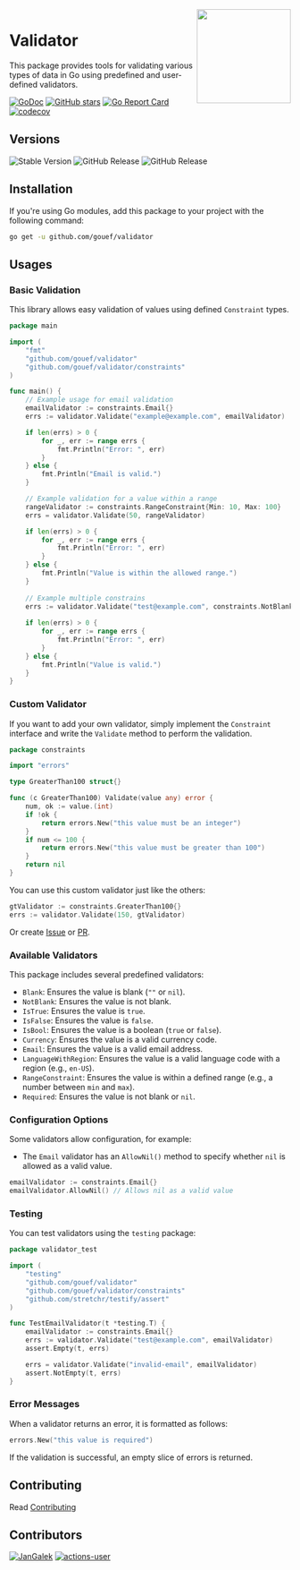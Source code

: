 <img align=right width="168" src="docs/gouef_logo.png">

# Validator
This package provides tools for validating various types of data in Go using predefined and user-defined validators.

[![GoDoc](https://pkg.go.dev/badge/github.com/gouef/validator.svg)](https://pkg.go.dev/github.com/gouef/validator)
[![GitHub stars](https://img.shields.io/github/stars/gouef/validator?style=social)](https://github.com/gouef/validator/stargazers)
[![Go Report Card](https://goreportcard.com/badge/github.com/gouef/validator)](https://goreportcard.com/report/github.com/gouef/validator)
[![codecov](https://codecov.io/github/gouef/validator/branch/main/graph/badge.svg?token=YUG8EMH6Q8)](https://codecov.io/github/gouef/validator)

## Versions
![Stable Version](https://img.shields.io/github/v/release/gouef/validator?label=Stable&labelColor=green)
![GitHub Release](https://img.shields.io/github/v/release/gouef/validator?label=RC&include_prereleases&filter=*rc*&logoSize=diago)
![GitHub Release](https://img.shields.io/github/v/release/gouef/validator?label=Beta&include_prereleases&filter=*beta*&logoSize=diago)

## Installation

If you're using Go modules, add this package to your project with the following command:

```bash
go get -u github.com/gouef/validator
```

## Usages

### Basic Validation
This library allows easy validation of values using defined `Constraint` types.

```go
package main

import (
	"fmt"
	"github.com/gouef/validator"
	"github.com/gouef/validator/constraints"
)

func main() {
	// Example usage for email validation
	emailValidator := constraints.Email{}
	errs := validator.Validate("example@example.com", emailValidator)

	if len(errs) > 0 {
		for _, err := range errs {
			fmt.Println("Error: ", err)
		}
	} else {
		fmt.Println("Email is valid.")
	}

	// Example validation for a value within a range
	rangeValidator := constraints.RangeConstraint{Min: 10, Max: 100}
	errs = validator.Validate(50, rangeValidator)

	if len(errs) > 0 {
		for _, err := range errs {
			fmt.Println("Error: ", err)
		}
	} else {
		fmt.Println("Value is within the allowed range.")
	}
	
	// Example multiple constrains
	errs := validator.Validate("test@example.com", constraints.NotBlank{}, constraints.Email{})
	
	if len(errs) > 0 {
		for _, err := range errs {
			fmt.Println("Error: ", err)
		}
	} else {
		fmt.Println("Value is valid.")
	}
}

```

### Custom Validator
If you want to add your own validator, simply implement the `Constraint` interface and write the `Validate` method to perform the validation.

```go
package constraints

import "errors"

type GreaterThan100 struct{}

func (c GreaterThan100) Validate(value any) error {
	num, ok := value.(int)
	if !ok {
		return errors.New("this value must be an integer")
	}
	if num <= 100 {
		return errors.New("this value must be greater than 100")
	}
	return nil
}

```

You can use this custom validator just like the others:

```go
gtValidator := constraints.GreaterThan100{}
errs := validator.Validate(150, gtValidator)

```

Or create [Issue](/issues) or [PR](/pulls).


### Available Validators

This package includes several predefined validators:

- `Blank`: Ensures the value is blank (`""` or `nil`).
- `NotBlank`: Ensures the value is not blank.
- `IsTrue`: Ensures the value is `true`.
- `IsFalse`: Ensures the value is `false`.
- `IsBool`: Ensures the value is a boolean (`true` or `false`).
- `Currency`: Ensures the value is a valid currency code.
- `Email`: Ensures the value is a valid email address.
- `LanguageWithRegion`: Ensures the value is a valid language code with a region (e.g., `en-US`).
- `RangeConstraint`: Ensures the value is within a defined range (e.g., a number between `min` and `max`).
- `Required`: Ensures the value is not blank or `nil`.

### Configuration Options

Some validators allow configuration, for example:

- The `Email` validator has an `AllowNil()` method to specify whether `nil` is allowed as a valid value.

```go
emailValidator := constraints.Email{}
emailValidator.AllowNil() // Allows nil as a valid value
```

### Testing

You can test validators using the `testing` package:

```go
package validator_test

import (
	"testing"
	"github.com/gouef/validator"
	"github.com/gouef/validator/constraints"
	"github.com/stretchr/testify/assert"
)

func TestEmailValidator(t *testing.T) {
	emailValidator := constraints.Email{}
	errs := validator.Validate("test@example.com", emailValidator)
	assert.Empty(t, errs)

	errs = validator.Validate("invalid-email", emailValidator)
	assert.NotEmpty(t, errs)
}
```

### Error Messages

When a validator returns an error, it is formatted as follows:

```go
errors.New("this value is required")
```

If the validation is successful, an empty slice of errors is returned.


## Contributing

Read [Contributing](CONTRIBUTING.md)

## Contributors

<div>
<span>
  <a href="https://github.com/JanGalek"><img src="https://raw.githubusercontent.com/gouef/validator/refs/heads/contributors-svg/.github/contributors/JanGalek.svg" alt="JanGalek" /></a>
</span>
<span>
  <a href="https://github.com/actions-user"><img src="https://raw.githubusercontent.com/gouef/validator/refs/heads/contributors-svg/.github/contributors/actions-user.svg" alt="actions-user" /></a>
</span>
</div>

